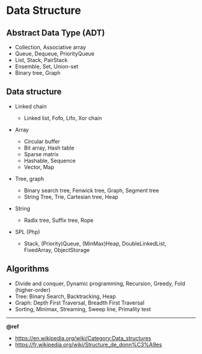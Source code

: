 # Data Structure

Abstract Data Type (ADT)
---
+ Collection, Associative array
+ Queue, Dequeue, PriorityQueue
+ List, Stack, PairStack
+ Ensemble, Set, Union-set
+ Binary tree, Graph

Data structure
---
* Linked chain
  + Linked list, Fofo, Lifo, Xor chain
* Array
  + Circular buffer
  + Bit array, Hash table
  + Sparse matrix
  + Hashable, Sequence
  + Vector, Map
* Tree, graph
  - Binary search tree, Fenwick tree, Graph, Segment tree
  - String Tree, Trie, Cartesian tree, Heap
* String
  + Radix tree, Suffix tree, Rope  

* SPL (Php)
  - Stack, (Priority)Queue, (MinMax)Heap, DoubleLinkedList, FixedArray, ObjectStorage

## Algorithms
- Divide and conquer, Dynamic programming, Recursion, Greedy, Fold (higher-order)
- Tree: Binary Search, Backtracking, Heap
- Graph: Depth First Traversal, Breadth First Traversal
- Sorting, Minimax, Streaming, Sweep line, Primality test

---
**@ref**
- https://en.wikipedia.org/wiki/Category:Data_structures 
- https://fr.wikipedia.org/wiki/Structure_de_donn%C3%A9es
